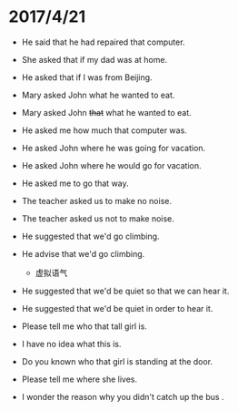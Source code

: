 # 2017/4/21

+ He said that he had repaired that computer.

+ She asked that if my dad was at home.

+ He asked that if I was from Beijing.

+ Mary asked John what he wanted to eat.
+ Mary asked John ~~that~~ what he wanted to eat.

+ He asked me how much that computer was.

+ He asked John where he was going for vacation.
+ He asked John where he would go for vacation.

+ He asked me to go that way.

+ The teacher asked us to make no noise.
+ The teacher asked us not to make noise.

+ He suggested that we'd go climbing.

+ He advise that we'd go climbing.
  - 虚拟语气

+ He suggested that we'd be quiet so that we can hear it.

+ He suggested that we'd be quiet in order to hear it.

+ Please tell me who that tall girl is.

+ I have no idea what this is.

+ Do you known who that girl is standing at the door.

+ Please tell me where she lives.

+ I wonder the reason why you didn't catch up the bus <!-- 赶上公交 -->.
